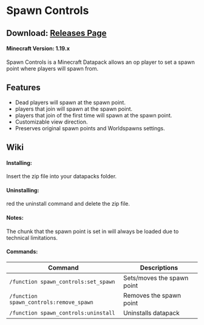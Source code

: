 # Spawn Controls
## Download: [Releases Page](https://github.com/DominoWWW/Spawn-Controls/releases)
#### Minecraft Version: 1.19.x
Spawn Controls is a Minecraft Datapack allows an op player to set a spawn point where players will spawn from.
## Features
- Dead players will spawn at the spawn point.
- players that join will spawn at the spawn point.
- players that join of the first time will spawn at the spawn point.
- Customizable view direction.
- Preserves original spawn points and Worldspawns settings.

## Wiki
#### Installing:
Insert the zip file into your datapacks folder.

#### Uninstalling:
red the uninstall command and delete the zip file.

#### Notes:
The chunk that the spawn point is set in will always be loaded due to technical limitations.

#### Commands:
| Command | Descriptions |
| --- | --- |
| ```/function spawn_controls:set_spawn``` | Sets/moves the spawn point |
| ```/function spawn_controls:remove_spawn``` | Removes the spawn point |
| ```/function spawn_controls:uninstall``` | Uninstalls datapack |
